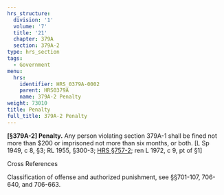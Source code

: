 ```yaml
---
hrs_structure:
  division: '1'
  volume: '7'
  title: '21'
  chapter: 379A
  section: 379A-2
type: hrs_section
tags:
  - Government
menu:
  hrs:
    identifier: HRS_0379A-0002
    parent: HRS0379A
    name: 379A-2 Penalty
weight: 73010
title: Penalty
full_title: 379A-2 Penalty
---
```

**[§379A-2] Penalty.** Any person violating section 379A-1 shall be fined not more than $200 or imprisoned not more than six months, or both. [L Sp 1949, c 8, §3; RL 1955, §300-3; [HRS §757-2](/title-37/chapter-757/section-757-2/); ren L 1972, c 9, pt of §1]

Cross References

Classification of offense and authorized punishment, see §§701-107, 706-640, and 706-663.
